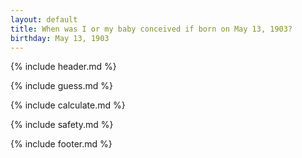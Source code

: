 ```yaml
---
layout: default
title: When was I or my baby conceived if born on May 13, 1903?
birthday: May 13, 1903
---
```


{% include header.md %}

{% include guess.md %}

{% include calculate.md %}

{% include safety.md %}

{% include footer.md %}



